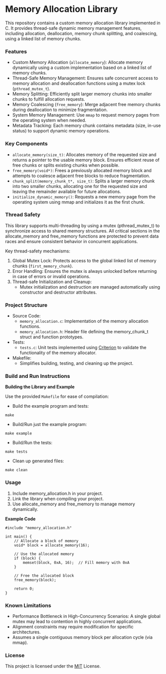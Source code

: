 # Memory Allocation Library

This repository contains a custom memory allocation library implemented in C. It provides thread-safe dynamic memory management features, including allocation, deallocation, memory chunk splitting, and coalescing, using a linked list of memory chunks.

### Features

- Custom Memory Allocation (`allocate_memory`): Allocate memory dynamically using a custom implementation based on a linked list of memory chunks.
- Thread-Safe Memory Management: Ensures safe concurrent access to memory allocation and deallocation functions using a mutex lock (`pthread_mutex_t`).
- Memory Splitting: Efficiently split larger memory chunks into smaller chunks to fulfill allocation requests.
- Memory Coalescing (`free_memory`): Merge adjacent free memory chunks during deallocation to minimize fragmentation.
- System Memory Management: Use `mmap` to request memory pages from the operating system when needed.
- Metadata Tracking: Each memory chunk contains metadata (size, in-use status) to support dynamic memory operations.

### Key Components

- `allocate_memory(size_t)`: Allocates memory of the requested size and returns a pointer to the usable memory block. Ensures efficient reuse of free chunks or splits existing chunks when possible.
- `free_memory(void*)`: Frees a previously allocated memory block and attempts to coalesce adjacent free blocks to reduce fragmentation.
- `chunk_split(memory_chunk_t*, size_t)`: Splits a larger memory chunk into two smaller chunks, allocating one for the requested size and leaving the remainder available for future allocations.
- `initialize_dynamic_memory()`: Requests a new memory page from the operating system using mmap and initializes it as the first chunk.

### Thread Safety

This library supports multi-threading by using a mutex (pthread_mutex_t) to synchronize access to shared memory structures. All critical sections in the allocate_memory and free_memory functions are protected to prevent data races and ensure consistent behavior in concurrent applications.

Key thread-safety mechanisms:
1. Global Mutex Lock: Protects access to the global linked list of memory chunks (`first_memory_chunk`).
2. Error Handling: Ensures the mutex is always unlocked before returning in case of errors or invalid operations.
3. Thread-safe Initialization and Cleanup:
    - Mutex initialization and destruction are managed automatically using constructor and destructor attributes.

### Project Structure

- Source Code:
    + `memory_allocation.c`: Implementation of the memory allocation functions.
    + `memory_allocation.h`: Header file defining the memory_chunk_t struct and function prototypes.
- Tests:
    + `tests.c`: Unit tests implemented using [Criterion](https://github.com/Snaipe/Criterion) to validate the functionality of the memory allocator.
- Makefile:
    + Simplifies building, testing, and cleaning up the project.

### Build and Run Instructions

**Building the Library and Example**

Use the provided `Makefile` for ease of compilation:
+ Build the example program and tests:
```
make
```
+ Build/Run just the example program:
```
make example
```
+ Build/Run the tests:
```  
make tests
```
+ Clean up generated files:
```
make clean
```

### Usage

1. Include memory_allocation.h in your project.
2. Link the library when compiling your project.
3. Use allocate_memory and free_memory to manage memory dynamically.

**Example Code**

```
#include "memory_allocation.h"

int main() {
    // Allocate a block of memory
    void* block = allocate_memory(16);

    // Use the allocated memory
    if (block) {
        memset(block, 0xA, 16);  // Fill memory with 0xA
    }

    // Free the allocated block
    free_memory(block);

    return 0;
}
```

### Known Limitations

- Performance Bottleneck in High-Concurrency Scenarios: A single global mutex may lead to contention in highly concurrent applications.
- Alignment constraints may require modification for specific architectures.
- Assumes a single contiguous memory block per allocation cycle (via mmap).

### License

This project is licensed under the [MIT](https://choosealicense.com/licenses/mit/) License.